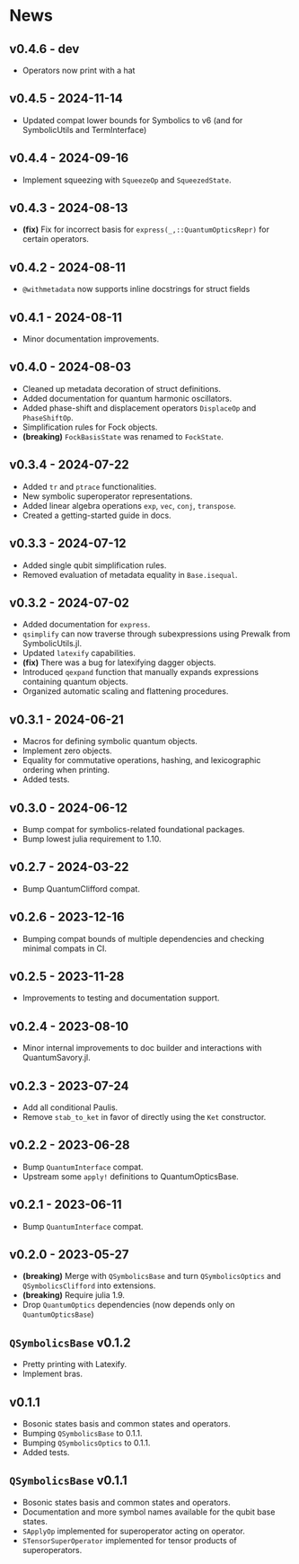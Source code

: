 # News

## v0.4.6 - dev

- Operators now print with a hat

## v0.4.5 - 2024-11-14

- Updated compat lower bounds for Symbolics to v6 (and for SymbolicUtils and TermInterface)

## v0.4.4 - 2024-09-16

- Implement squeezing with `SqueezeOp` and `SqueezedState`.

## v0.4.3 - 2024-08-13

- **(fix)** Fix for incorrect basis for `express(_,::QuantumOpticsRepr)` for certain operators.

## v0.4.2 - 2024-08-11

- `@withmetadata` now supports inline docstrings for struct fields

## v0.4.1 - 2024-08-11

- Minor documentation improvements.

## v0.4.0 - 2024-08-03

- Cleaned up metadata decoration of struct definitions.
- Added documentation for quantum harmonic oscillators.
- Added phase-shift and displacement operators `DisplaceOp` and `PhaseShiftOp`.
- Simplification rules for Fock objects.
- **(breaking)** `FockBasisState` was renamed to `FockState`.

## v0.3.4 - 2024-07-22

- Added `tr` and `ptrace` functionalities.
- New symbolic superoperator representations.
- Added linear algebra operations `exp`, `vec`, `conj`, `transpose`.
- Created a getting-started guide in docs.

## v0.3.3 - 2024-07-12

- Added single qubit simplification rules.
- Removed evaluation of metadata equality in `Base.isequal`.

## v0.3.2 - 2024-07-02

- Added documentation for `express`.
- `qsimplify` can now traverse through subexpressions using Prewalk from SymbolicUtils.jl.
- Updated `latexify` capabilities.
- **(fix)** There was a bug for latexifying dagger objects.
- Introduced `qexpand` function that manually expands expressions containing quantum objects.
- Organized automatic scaling and flattening procedures.

## v0.3.1 - 2024-06-21

- Macros for defining symbolic quantum objects.
- Implement zero objects.
- Equality for commutative operations, hashing, and lexicographic ordering when printing.
- Added tests.

## v0.3.0 - 2024-06-12

- Bump compat for symbolics-related foundational packages.
- Bump lowest julia requirement to 1.10.

## v0.2.7 - 2024-03-22

- Bump QuantumClifford compat.

## v0.2.6 - 2023-12-16

- Bumping compat bounds of multiple dependencies and checking minimal compats in CI.

## v0.2.5 - 2023-11-28

- Improvements to testing and documentation support.

## v0.2.4 - 2023-08-10

- Minor internal improvements to doc builder and interactions with QuantumSavory.jl.

## v0.2.3 - 2023-07-24

- Add all conditional Paulis.
- Remove `stab_to_ket` in favor of directly using the `Ket` constructor.

## v0.2.2 - 2023-06-28

- Bump `QuantumInterface` compat.
- Upstream some `apply!` definitions to QuantumOpticsBase.

## v0.2.1 - 2023-06-11

- Bump `QuantumInterface` compat.

## v0.2.0 - 2023-05-27

- **(breaking)** Merge with `QSymbolicsBase` and turn `QSymbolicsOptics` and `QSymbolicsClifford` into extensions.
- **(breaking)** Require julia 1.9.
- Drop `QuantumOptics` dependencies (now depends only on `QuantumOpticsBase`)

## `QSymbolicsBase` v0.1.2

- Pretty printing with Latexify.
- Implement bras.

## v0.1.1

- Bosonic states basis and common states and operators.
- Bumping `QSymbolicsBase` to 0.1.1.
- Bumping `QSymbolicsOptics` to 0.1.1.
- Added tests.

## `QSymbolicsBase` v0.1.1

- Bosonic states basis and common states and operators.
- Documentation and more symbol names available for the qubit base states.
- `SApplyOp` implemented for superoperator acting on operator.
- `STensorSuperOperator` implemented for tensor products of superoperators.

